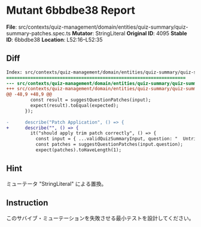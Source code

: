 # Mutant 6bbdbe38 Report

**File**: src/contexts/quiz-management/domain/entities/quiz-summary/quiz-summary-patches.spec.ts
**Mutator**: StringLiteral
**Original ID**: 4095
**Stable ID**: 6bbdbe38
**Location**: L52:16–L52:35

## Diff

```diff
Index: src/contexts/quiz-management/domain/entities/quiz-summary/quiz-summary-patches.spec.ts
===================================================================
--- src/contexts/quiz-management/domain/entities/quiz-summary/quiz-summary-patches.spec.ts	original
+++ src/contexts/quiz-management/domain/entities/quiz-summary/quiz-summary-patches.spec.ts	mutated #4095
@@ -48,9 +48,9 @@
         const result = suggestQuestionPatches(input);
         expect(result).toEqual(expected);
       });
 
-      describe("Patch Application", () => {
+      describe("", () => {
         it("should apply trim patch correctly", () => {
           const input = { ...validQuizSummaryInput, question: "  Untrimmed  " };
           const patches = suggestQuestionPatches(input.question);
           expect(patches).toHaveLength(1);
```

## Hint

ミューテータ "StringLiteral" による置換。

## Instruction

このサバイブ・ミューテーションを失敗させる最小テストを設計してください。
